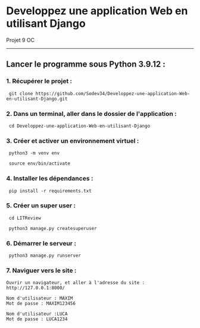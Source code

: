 # Developpez une application Web en utilisant Django
 Projet 9 OC

____
## Lancer le programme sous Python 3.9.12 :

### 1. Récupérer le projet :

     git clone https://github.com/Sodev34/Developpez-une-application-Web-en-utilisant-Django.git

### 2. Dans un terminal, aller dans le dossier de l'application :

     cd Developpez-une-application-Web-en-utilisant-Django
       
### 3. Créer et activer un environnement virtuel :

     python3 -m venv env

     source env/bin/activate

### 4. Installer les dépendances :

     pip install -r requirements.txt

### 5. Créer un super user :

     cd LITReview 

     python3 manage.py createsuperuser
     
### 6. Démarrer le serveur : 

     python3 manage.py runserver 

### 7. Naviguer vers le site :

    Ouvrir un navigateur, et aller à l'adresse du site : http://127.0.0.1:8000/

    Nom d'utilisateur : MAXIM
    Mot de passe : MAXIM123456

    Nom d'utilisateur :LUCA
    Mot de passe : LUCA1234
